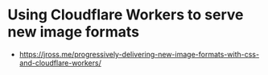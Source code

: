 # Using Cloudflare Workers to serve new image formats


* <https://jross.me/progressively-delivering-new-image-formats-with-css-and-cloudflare-workers/>
